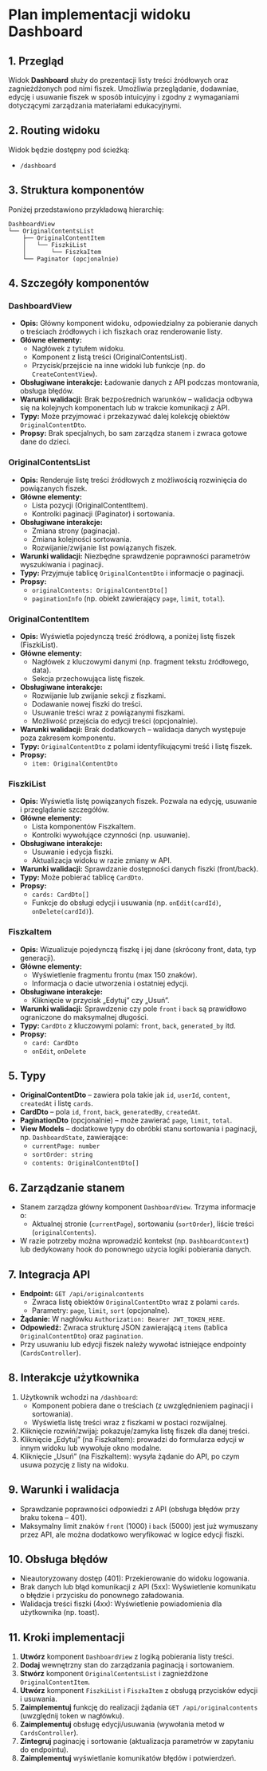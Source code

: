 # Plan implementacji widoku Dashboard

## 1. Przegląd
Widok **Dashboard** służy do prezentacji listy treści źródłowych oraz zagnieżdżonych pod nimi fiszek. Umożliwia przeglądanie, dodawniae, edycję i usuwanie fiszek w sposób intuicyjny i zgodny z wymaganiami dotyczącymi zarządzania materiałami edukacyjnymi.

## 2. Routing widoku
Widok będzie dostępny pod ścieżką:
- `/dashboard`

## 3. Struktura komponentów
Poniżej przedstawiono przykładową hierarchię:

```
DashboardView
└── OriginalContentsList
    ├── OriginalContentItem
    │   └── FiszkiList
    │       └── FiszkaItem
    └── Paginator (opcjonalnie)
```

## 4. Szczegóły komponentów

### DashboardView
- **Opis:** Główny komponent widoku, odpowiedzialny za pobieranie danych o treściach źródłowych i ich fiszkach oraz renderowanie listy.
- **Główne elementy:**  
  - Nagłówek z tytułem widoku.  
  - Komponent z listą treści (OriginalContentsList).  
  - Przycisk/przejście na inne widoki lub funkcje (np. do `CreateContentView`).
- **Obsługiwane interakcje:** Ładowanie danych z API podczas montowania, obsługa błędów.
- **Warunki walidacji:** Brak bezpośrednich warunków – walidacja odbywa się na kolejnych komponentach lub w trakcie komunikacji z API.
- **Typy:** Może przyjmować i przekazywać dalej kolekcję obiektów `OriginalContentDto`.
- **Propsy:** Brak specjalnych, bo sam zarządza stanem i zwraca gotowe dane do dzieci.

### OriginalContentsList
- **Opis:** Renderuje listę treści źródłowych z możliwością rozwinięcia do powiązanych fiszek.
- **Główne elementy:**  
  - Lista pozycji (OriginalContentItem).  
  - Kontrolki paginacji (Paginator) i sortowania.
- **Obsługiwane interakcje:**  
  - Zmiana strony (paginacja).  
  - Zmiana kolejności sortowania.  
  - Rozwijanie/zwijanie list powiązanych fiszek.
- **Warunki walidacji:** Niezbędne sprawdzenie poprawności parametrów wyszukiwania i paginacji.
- **Typy:** Przyjmuje tablicę `OriginalContentDto` i informacje o paginacji.
- **Propsy:**  
  - `originalContents: OriginalContentDto[]`  
  - `paginationInfo` (np. obiekt zawierający `page`, `limit`, `total`).

### OriginalContentItem
- **Opis:** Wyświetla pojedynczą treść źródłową, a poniżej listę fiszek (FiszkiList).
- **Główne elementy:**  
  - Nagłówek z kluczowymi danymi (np. fragment tekstu źródłowego, data).  
  - Sekcja przechowująca listę fiszek.
- **Obsługiwane interakcje:**  
  - Rozwijanie lub zwijanie sekcji z fiszkami. 
  - Dodawanie nowej fiszki do treści.
  - Usuwanie treści wraz z powiązanymi fiszkami.
  - Możliwość przejścia do edycji treści (opcjonalnie).
- **Warunki walidacji:** Brak dodatkowych – walidacja danych występuje poza zakresem komponentu.
- **Typy:** `OriginalContentDto` z polami identyfikującymi treść i listę fiszek.
- **Propsy:**  
  - `item: OriginalContentDto`

### FiszkiList
- **Opis:** Wyświetla listę powiązanych fiszek. Pozwala na edycję, usuwanie i przeglądanie szczegółów.
- **Główne elementy:**  
  - Lista komponentów FiszkaItem.  
  - Kontrolki wywołujące czynności (np. usuwanie).
- **Obsługiwane interakcje:**  
  - Usuwanie i edycja fiszki.  
  - Aktualizacja widoku w razie zmiany w API.
- **Warunki walidacji:** Sprawdzanie dostępności danych fiszki (front/back).
- **Typy:** Może pobierać tablicę `CardDto`.
- **Propsy:**  
  - `cards: CardDto[]`
  - Funkcje do obsługi edycji i usuwania (np. `onEdit(cardId)`, `onDelete(cardId)`).

### FiszkaItem
- **Opis:** Wizualizuje pojedynczą fiszkę i jej dane (skrócony front, data, typ generacji).
- **Główne elementy:**  
  - Wyświetlenie fragmentu frontu (max 150 znaków).  
  - Informacja o dacie utworzenia i ostatniej edycji.
- **Obsługiwane interakcje:**  
  - Kliknięcie w przycisk „Edytuj” czy „Usuń”.
- **Warunki walidacji:** Sprawdzenie czy pole `front` i `back` są prawidłowo ograniczone do maksymalnej długości.
- **Typy:** `CardDto` z kluczowymi polami: `front`, `back`, `generated_by` itd.
- **Propsy:**  
  - `card: CardDto`  
  - `onEdit`, `onDelete`

## 5. Typy
- **OriginalContentDto** – zawiera pola takie jak `id`, `userId`, `content`, `createdAt` i listę `cards`.
- **CardDto** – pola `id`, `front`, `back`, `generatedBy`, `createdAt`.
- **PaginationDto** (opcjonalnie) – może zawierać `page`, `limit`, `total`.
- **View Models** – dodatkowe typy do obróbki stanu sortowania i paginacji, np. `DashboardState`, zawierające:
  - `currentPage: number`  
  - `sortOrder: string`  
  - `contents: OriginalContentDto[]`

## 6. Zarządzanie stanem
- Stanem zarządza główny komponent `DashboardView`. Trzyma informacje o:
  - Aktualnej stronie (`currentPage`), sortowaniu (`sortOrder`), liście treści (`originalContents`).
- W razie potrzeby można wprowadzić kontekst (np. `DashboardContext`) lub dedykowany hook do ponownego użycia logiki pobierania danych.

## 7. Integracja API
- **Endpoint:** `GET /api/originalcontents`  
  - Zwraca listę obiektów `OriginalContentDto` wraz z polami `cards`.
  - Parametry: `page`, `limit`, `sort` (opcjonalne).
- **Żądanie:** W nagłówku `Authorization: Bearer JWT_TOKEN_HERE`.  
- **Odpowiedź:** Zwraca strukturę JSON zawierającą `items` (tablica `OriginalContentDto`) oraz `pagination`.
- Przy usuwaniu lub edycji fiszek należy wywołać istniejące endpointy (`CardsController`).

## 8. Interakcje użytkownika
1. Użytkownik wchodzi na `/dashboard`:  
   - Komponent pobiera dane o treściach (z uwzględnieniem paginacji i sortowania).  
   - Wyświetla listę treści wraz z fiszkami w postaci rozwijalnej.
2. Kliknięcie rozwiń/zwijaj: pokazuje/zamyka listę fiszek dla danej treści.
3. Kliknięcie „Edytuj” (na FiszkaItem): prowadzi do formularza edycji w innym widoku lub wywołuje okno modalne.
4. Kliknięcie „Usuń” (na FiszkaItem): wysyła żądanie do API, po czym usuwa pozycję z listy na widoku.

## 9. Warunki i walidacja
- Sprawdzanie poprawności odpowiedzi z API (obsługa błędów przy braku tokena – 401).  
- Maksymalny limit znaków `front` (1000) i `back` (5000) jest już wymuszany przez API, ale można dodatkowo weryfikować w logice edycji fiszki.

## 10. Obsługa błędów
- Nieautoryzowany dostęp (401): Przekierowanie do widoku logowania.  
- Brak danych lub błąd komunikacji z API (5xx): Wyświetlenie komunikatu o błędzie i przycisku do ponownego załadowania.  
- Walidacja treści fiszki (4xx): Wyświetlenie powiadomienia dla użytkownika (np. toast).

## 11. Kroki implementacji
1. **Utwórz** komponent `DashboardView` z logiką pobierania listy treści.  
2. **Dodaj** wewnętrzny stan do zarządzania paginacją i sortowaniem.  
3. **Stwórz** komponent `OriginalContentsList` i zagnieżdżone `OriginalContentItem`.  
4. **Utwórz** komponent `FiszkiList` i `FiszkaItem` z obsługą przycisków edycji i usuwania.  
5. **Zaimplementuj** funkcję do realizacji żądania `GET /api/originalcontents` (uwzględnij token w nagłówku).  
6. **Zaimplementuj** obsługę edycji/usuwania (wywołania metod w `CardsController`).  
7. **Zintegruj** paginację i sortowanie (aktualizacja parametrów w zapytaniu do endpointu).  
9. **Zaimplementuj** wyświetlanie komunikatów błędów i potwierdzeń.  